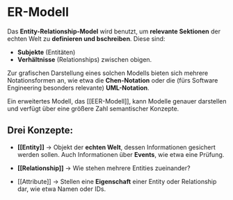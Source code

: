# ER-Modell

Das **Entity-Relationship-Model** wird benutzt, um **relevante Sektionen** der echten Welt zu **definieren und bschreiben**. Diese sind:

* **Subjekte** (Entitäten)
* **Verhältnisse** (Relationships) zwischen obigen.


Zur grafischen Darstellung eines solchen Modells bieten sich mehrere Notationsformen an, wie etwa die **Chen-Notation** oder die (fürs Software Engineering besonders relevante) **UML-Notation**.

Ein erweitertes Modell, das [[EER-Modell]], kann Modelle genauer darstellen und verfügt über eine größere Zahl semantischer Konzepte.

## Drei Konzepte:

* **[[Entity]]** -> Objekt der **echten Welt**, dessen Informationen gesichert werden sollen. Auch Informationen über **Events**, wie etwa eine Prüfung.

* **[[Relationship]]**  -> Wie stehen mehrere Entities zueinander?

* [[Attribute]] -> Stellen eine **Eigenschaft** einer Entity oder Relationship dar, wie etwa Namen oder IDs.


